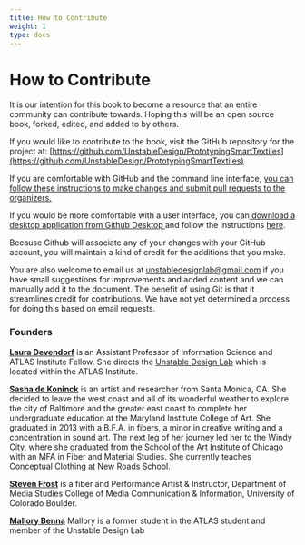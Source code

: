 ```yaml
---
title: How to Contribute
weight: 1
type: docs
---
```


# How to Contribute

It is our intention for this book to become a resource that an entire community can contribute towards. Hoping this will be an open source book, forked, edited, and added to by others. 

If you would like to contribute to the book, visit the GitHub repository for the project at: [https://github.com/UnstableDesign/PrototypingSmartTextiles](https://github.com/UnstableDesign/PrototypingSmartTextiles) 

If you are comfortable with GitHub and the command line interface, [you can follow these instructions to make changes and submit pull requests to the organizers. ](https://www.dataschool.io/how-to-contribute-on-github/)

If you would be more comfortable with a user interface, you can[ download a desktop application from Github Desktop ](https://desktop.github.com/)and follow the instructions [here](https://docs.github.com/en/desktop/contributing-and-collaborating-using-github-desktop). 

Because Github will associate any of your changes with your GitHub account, you will maintain a kind of credit for the additions that you make. 

You are also welcome to email us at unstabledesignlab@gmail.com if you have small suggestions for improvements and added content and we can manually add it to the document. The benefit of using Git is that it streamlines credit for contributions. We have not yet determined a process for doing this based on email requests. 

### **Founders**

[**Laura Devendorf**](http://artfordorks.com/) is an Assistant Professor of Information Science and ATLAS Institute Fellow. She directs the [Unstable Design Lab](https://unstable.design) which is located within the ATLAS Institute.  

[**Sasha de Koninck**](https://studiosdk.net/About-Sasha-de-Koninck) is an artist and researcher from Santa Monica, CA. She decided to leave the west coast and all of its wonderful weather to explore the city of Baltimore and the greater east coast to complete her undergraduate education at the Maryland Institute College of Art. She graduated in 2013 with a B.F.A. in fibers, a minor in creative writing and a concentration in sound art. The next leg of her journey led her to the Windy City, where she graduated from the School of the Art Institute of Chicago with an MFA in Fiber and Material Studies. She currently teaches Conceptual Clothing at New Roads School.

[**Steven Frost**](https://www.stevenfrost.com/) is a fiber and Performance Artist & Instructor, Department of Media Studies College of Media Communication & Information, University of Colorado Boulder.

[**Mallory Benna**](https://mallorybenna.com/) Mallory is a former student in the ATLAS student and member of the Unstable Design Lab

